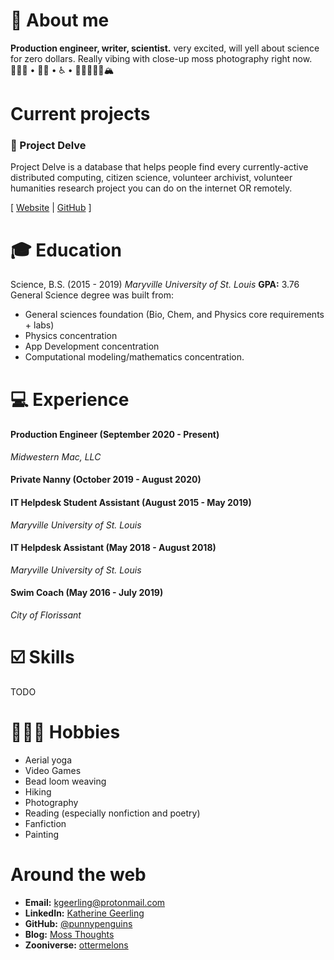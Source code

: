 # 💁 About me

**Production engineer, writer, scientist.** very excited, will yell about science for zero dollars. Really vibing with close-up moss photography right now.
👩🏻‍🔬 • 🏳️‍🌈 • ♿️ • 🥾✌🏻🤙🏻🏔

# Current projects
### 🧬 Project Delve

Project Delve is a database that helps people find every currently-active distributed computing, citizen science, volunteer archivist, volunteer humanities research project you can do on the internet OR remotely.

[ [Website](https://projectdelve.com/) | [GitHub](https://github.com/punnypenguins/projectdelve) ]

# 🎓 Education

Science, B.S. (2015 - 2019)
*Maryville University of St. Louis*
**GPA:** 3.76
General Science degree was built from: 
* General sciences foundation (Bio, Chem, and Physics core requirements + labs)
* Physics concentration
* App Development concentration
* Computational modeling/mathematics concentration.

# 💻 Experience

#### Production Engineer (September 2020 - Present)
*Midwestern Mac, LLC*

#### Private Nanny (October 2019 - August 2020)

#### IT Helpdesk Student Assistant (August 2015 - May 2019)
*Maryville University of St. Louis*

#### IT Helpdesk Assistant (May 2018 - August 2018)
*Maryville University of St. Louis*

#### Swim Coach (May 2016 - July 2019)
*City of Florissant*

# ☑️ Skills

TODO

# 🤸🏻‍♀️ Hobbies
* Aerial yoga
* Video Games
* Bead loom weaving
* Hiking
* Photography
* Reading (especially nonfiction and poetry)
* Fanfiction
* Painting

# Around the web
* **Email:** kgeerling@protonmail.com
* **LinkedIn:** [Katherine Geerling](https://www.linkedin.com/in/katherine-geerling-774929111/)
* **GitHub:** [@punnypenguins](https://github.com/punnypenguins)
* **Blog:** [Moss Thoughts](https://somemossthoughts.wordpress.com)
* **Zooniverse:** [ottermelons](https://www.zooniverse.org/users/ottermelons)
